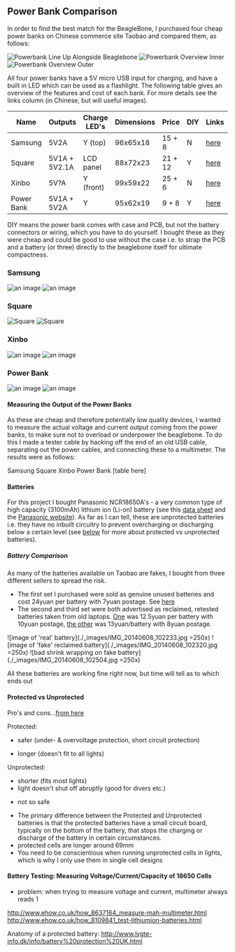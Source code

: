 ## Power Bank Comparison

In order to find the best match for the BeagleBone, I purchased four cheap power banks on Chinese commerce site Taobao and compared them, as follows:

![Powerbank Line Up Alongside Beaglebone](./_images/IMG_20140608_165709.jpg "Powerbank Line Up Alongside Beaglebone")
![Powerbank Overview Inner](./_images/IMG_20140608_151527.jpg "Powerbank Overview Inner")
![Powerbank Overview Outer](./_images/IMG_20140608_151807.jpg "Powerbank Overview Outer")

All four power banks have a 5V micro USB input for charging, and have a built in LED which can be used as a flashlight. The following table gives an overview of the features and cost of each bank. For more details see the links column (in Chinese, but will useful images).

| Name	      | Outputs       | Charge LED's | Dimensions | Price   | DIY | Links    | Images   |
| ---------- | ------------- | ------------ | ---------- | ------- | --- | -------- | -------- | 
| Samsung    | 5V2A          | Y (top)      | 96x65x18   | 15 + 8  | N   | [here]() | [here]() |
| Square     | 5V1A + 5V2.1A | LCD panel    | 88x72x23   | 21 + 12 | Y   | [here]() | [here]() |
| Xinbo      | 5V?A          | Y (front)    | 99x59x22   | 25 + 6  | N   | [here]() | [here]() |
| Power Bank | 5V1A + 5V2A   | Y            | 95x62x19   | 9 + 8   | Y   | [here]() | [here]() |

DIY means the power bank comes with case and PCB, but not the battery connectors or wiring, which you have to do yourself. I bought these as they were cheap and could be good to use without the case i.e. to strap the PCB and a battery (or three) directly to the beaglebone itself for ultimate compactness. 

### Samsung
![an image](./_images/IMG_20140608_152153.jpg "Samsung")
![an image](./_images/IMG_20140608_152224.jpg "Samsung")

### Square
![](./_images/IMG_20140608_152300.jpg "Square")
![](./_images/IMG_20140608_152331.jpg "Square")

### Xinbo
![an image](./_images/IMG_20140608_151912.jpg "Xinbo")
![an image](./_images/IMG_20140608_152024.jpg "Xinbo")

### Power Bank
![an image](./_images/IMG_20140608_152057.jpg "Power Bank")
![an image](./_images/IMG_20140608_152125.jpg "Power Bank")

#### Measuring the Output of the Power Banks

As these are cheap and therefore potentially low quality devices, I wanted to measure the actual voltage and current output coming from the power banks, to make sure not to overload or underpower the beaglebone. To do this I made a tester cable by hacking off the end of an old USB cable, separating out the power cables, and connecting these to a multimeter. The results were as follows:

Samsung
Square
Xinbo
Power Bank
[table here]

#### Batteries

For this project I bought Panasonic NCR18650A's - a very common type of high capacity (3100mAh) lithium ion (Li-on) battery (see this [data sheet](http://www.panasonic.com/industrial/includes/pdf/ACA4000CE254-NCR18650A.pdf) and the [Panasonic website](http://industrial.panasonic.com/www-cgi/jvcr13pz.cgi?E+BA+4+ACA4001+NCR18650A+7+WW)). As far as I can tell, these are unprotected batteries i.e. they have no inbuilt circuitry to prevent overcharging or discharging below a certain level (see [below](#protected-vs-unprotected) for more about protected vs unprotected batteries).

##### Battery Comparison

As many of the batteries available on Taobao are fakes, I bought from three different sellers to spread the risk.

* The first set I purchased were sold as genuine unused batteries and cost 24yuan per battery with 7yuan postage. See [here](http://a.m.taobao.com/i12677731619.htm?ttid=212200@taobao_android_4.2.2)
* The second and third set were both advertised as reclaimed, retested batteries taken from old laptops. [One](http://a.m.taobao.com/i35858407101.htm?ttid=212200@taobao_android_4.2.2) was 12.5yuan per battery with 10yuan postage, [the other](http://a.m.taobao.com/i18265637568.htm?ttid=212200@taobao_android_4.2.2) was 13yuan/battery with 8yuan postage.

![image of 'real' battery](./_images/IMG_20140608_102233.jpg =250x)
![image of 'fake' reclaimed battery](./_images/IMG_20140608_102320.jpg =250x)
![bad shrink wrapping on fake battery](./_images/IMG_20140608_102504.jpg =250x)

All these batteries are working fine right now, but time will tell as to which ends out

#### Protected vs Unprotected

Pro's and cons...[from here](http://budgetlightforum.com/node/25927)

Protected:
+ safer (under- & overvoltage protection, short circuit protection)
- longer (doesn't fit to all lights)

Unprotected:
+ shorter (fits most lights)
+ light doesn't shut off abruptly (good for divers etc.)
- not so safe

* The primary difference between the Protected and Unprotected batteries is that the protected batteries have a small circuit board, typically on the bottom of the battery, that stops the charging or discharge of the battery in certain circumstances.
* protected cells are longer around 69mm
* You need to be conscientious when running unprotected cells in lights, which is why I only use them in single cell designs

#### Battery Testing: Measuring Voltage/Current/Capacity of 18650 Cells

- problem: when trying to measure voltage and current, multimeter always reads 1

http://www.ehow.co.uk/how_8637164_measure-mah-multimeter.html
http://www.ehow.co.uk/how_8109841_test-lithiumion-batteries.html

Anatomy of a protected battery: http://www.lygte-info.dk/info/battery%20protection%20UK.html

